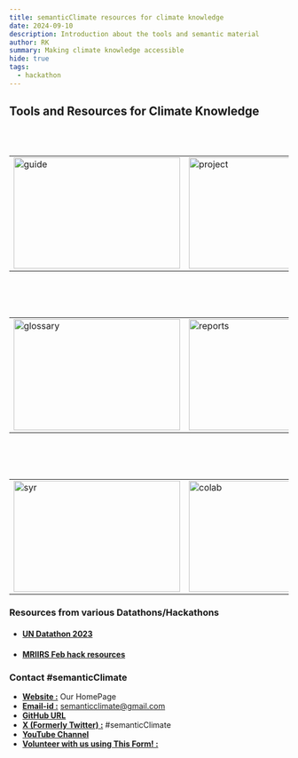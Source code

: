 ```yaml
---
title: semanticClimate resources for climate knowledge 
date: 2024-09-10
description: Introduction about the tools and semantic material
author: RK 
summary: Making climate knowledge accessible
hide: true
tags:
  - hackathon
---
```


## Tools and Resources for Climate Knowledge

<table>
  <tr>
    <!-- First clickable image linked to pos/test.md -->
    <td>
      <a href="/en/posts/guide_internship/">
        <img src='{{ "/static/img/resource1.jpg" | url }}' width="300" height="200" alt="guide">
      </a>
    </td>
     </br>
    <!-- Second clickable image linked to another page (optional) -->
    <td>
      <a href="/en/posts/Interns_project/">
        <img src='{{ "/static/img/resource2.jpg" | url }}' width="300" height="200" alt="project">
      </a>
    </td>
     </br>
    <!-- Third clickable image linked to another page (optional) -->
    <td>
      <a href="/en/posts/lit_search/">
        <img src='{{ "/static/img/resource3.jpg" | url }}' width="300" height="200" alt="pygetpapers">
      </a>
    </td>
  </tr>
</table>
 </br>
<table>
  <tr>
    <!-- First clickable image linked to pos/test.md -->
    <td>
      <a href="/en/posts/IPCC_Glossary/">
        <img src='{{ "/static/img/resource9.jpg" | url }}' width="300" height="200" alt="glossary">
      </a>
    </td>
     </br>
    <!-- Second clickable image linked to another page (optional) -->
    <td>
      <a href="/en/posts/semantic_chapters/">
        <img src='{{ "/static/img/resource4.jpg" | url }}' width="300" height="200" alt="reports">
      </a>
    </td>
     </br>
    <!-- Third clickable image linked to another page (optional) -->
    <td>
      <a href="/en/posts/kgraph/">
        <img src='{{ "/static/img/resource6.jpg" | url }}' width="300" height="200" alt="ipccglossary">
      </a>
    </td>
  </tr>
</table>

</br>

<table>
  <tr>
    <!-- First clickable image linked to pos/test.md -->
    <td>
      <a href="/en/posts/syr_wikibase/">
        <img src='{{ "/static/img/resource8.jpg" | url }}' width="300" height="200" alt="syr">
      </a>
    </td>
    </br>
    <!-- Second clickable image linked to another page (optional) -->
    <td>
      <a href="/en/posts/notebook/">
        <img src='{{ "/static/img/resource7.jpg" | url }}' width="300" height="200" alt="colab">
      </a>
    </td>
    <!-- Third clickable image linked to another page (optional) -->
    </br>
    <td>
      <a href="/en/posts/demotutorial/">
        <img src='{{ "/static/img/resource5.jpg" | url }}' width="300" height="200" alt="tutorial">
      </a>
    </td>
  </tr>
</table>


### Resources from various Datathons/Hackathons

- #### [UN Datathon 2023](https://github.com/semanticClimate/un-datathon-2023/tree/main)

- #### [MRIIRS Feb hack resources](../../posts/for_MRIIRS_hack/)



### Contact #semanticClimate

- [**Website :**](https://semanticclimate.github.io/p/en/) Our HomePage
- [**Email-id :**](semanticclimate@gmail.com) <semanticclimate@gmail.com>
- [**GitHub URL**](https://github.com/petermr/semanticClimate)
- [**X (Formerly Twitter) :**](https://twitter.com/semanticClimate) #semanticClimate
- [**YouTube Channel**](https://www.youtube.com/channel/UCtsjF_DOMiCoZlZV3BzuAsg)
- [**Volunteer with us using This Form! :**](https://forms.gle/YaMs9GBKXropVoS4A)
 













